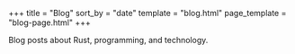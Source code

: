 +++
title = "Blog"
sort_by = "date"
template = "blog.html"
page_template = "blog-page.html"
+++

Blog posts about Rust, programming, and technology.
